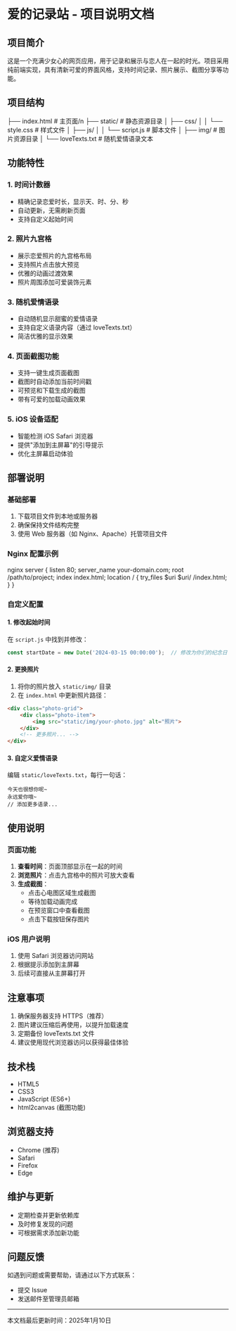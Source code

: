 # 爱的记录站 - 项目说明文档

## 项目简介
这是一个充满少女心的网页应用，用于记录和展示与恋人在一起的时光。项目采用纯前端实现，具有清新可爱的界面风格，支持时间记录、照片展示、截图分享等功能。

## 项目结构
├── index.html # 主页面/n
├── static/ # 静态资源目录
│ ├── css/
│ │ └── style.css # 样式文件
│ ├── js/
│ │ └── script.js # 脚本文件
│ ├── img/ # 图片资源目录
│ └── loveTexts.txt # 随机爱情语录文本

## 功能特性

### 1. 时间计数器
- 精确记录恋爱时长，显示天、时、分、秒
- 自动更新，无需刷新页面
- 支持自定义起始时间

### 2. 照片九宫格
- 展示恋爱照片的九宫格布局
- 支持照片点击放大预览
- 优雅的动画过渡效果
- 照片周围添加可爱装饰元素

### 3. 随机爱情语录
- 自动随机显示甜蜜的爱情语录
- 支持自定义语录内容（通过 loveTexts.txt）
- 简洁优雅的显示效果

### 4. 页面截图功能
- 支持一键生成页面截图
- 截图时自动添加当前时间戳
- 可预览和下载生成的截图
- 带有可爱的加载动画效果

### 5. iOS 设备适配
- 智能检测 iOS Safari 浏览器
- 提供"添加到主屏幕"的引导提示
- 优化主屏幕启动体验

## 部署说明

### 基础部署
1. 下载项目文件到本地或服务器
2. 确保保持文件结构完整
3. 使用 Web 服务器（如 Nginx、Apache）托管项目文件

### Nginx 配置示例

nginx
server {
listen 80;
server_name your-domain.com;
root /path/to/project;
index index.html;
location / {
try_files $uri $uri/ /index.html;
}
}

### 自定义配置

#### 1. 修改起始时间
在 `script.js` 中找到并修改：
```javascript
const startDate = new Date('2024-03-15 00:00:00');  // 修改为你们的纪念日
```

#### 2. 更换照片
1. 将你的照片放入 `static/img/` 目录
2. 在 `index.html` 中更新照片路径：
```html
<div class="photo-grid">
    <div class="photo-item">
        <img src="static/img/your-photo.jpg" alt="照片">
    </div>
    <!-- 更多照片... -->
</div>
```

#### 3. 自定义爱情语录
编辑 `static/loveTexts.txt`，每行一句话：
```text
今天也很想你呢~
永远爱你哦~
// 添加更多语录...
```

## 使用说明

### 页面功能
1. **查看时间**：页面顶部显示在一起的时间
2. **浏览照片**：点击九宫格中的照片可放大查看
3. **生成截图**：
   - 点击心电图区域生成截图
   - 等待加载动画完成
   - 在预览窗口中查看截图
   - 点击下载按钮保存图片

### iOS 用户说明
1. 使用 Safari 浏览器访问网站
2. 根据提示添加到主屏幕
3. 后续可直接从主屏幕打开

## 注意事项
1. 确保服务器支持 HTTPS（推荐）
2. 图片建议压缩后再使用，以提升加载速度
3. 定期备份 loveTexts.txt 文件
4. 建议使用现代浏览器访问以获得最佳体验

## 技术栈
- HTML5
- CSS3
- JavaScript (ES6+)
- html2canvas (截图功能)

## 浏览器支持
- Chrome (推荐)
- Safari
- Firefox
- Edge

## 维护与更新
- 定期检查并更新依赖库
- 及时修复发现的问题
- 可根据需求添加新功能

## 问题反馈
如遇到问题或需要帮助，请通过以下方式联系：
- 提交 Issue
- 发送邮件至管理员邮箱

---

本文档最后更新时间：2025年1月10日